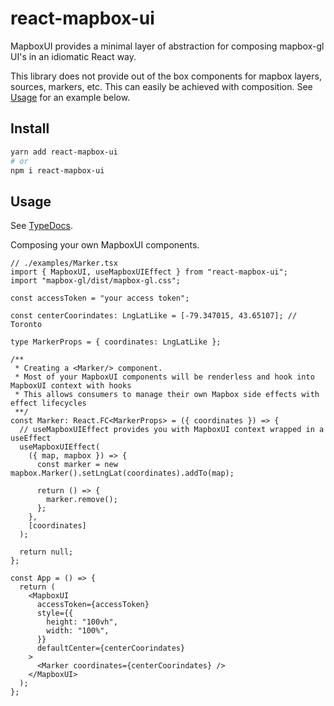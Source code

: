 # react-mapbox-ui

MapboxUI provides a minimal layer of abstraction for composing mapbox-gl UI's in an idiomatic React way.

This library does not provide out of the box components for mapbox layers, sources, markers, etc. This can easily be achieved with composition. See [Usage](#usage) for an example below.

## Install

```sh
yarn add react-mapbox-ui
# or
npm i react-mapbox-ui
```

## Usage

See [TypeDocs](/docs/modules.md).

Composing your own MapboxUI components.

```tsx
// ./examples/Marker.tsx
import { MapboxUI, useMapboxUIEffect } from "react-mapbox-ui";
import "mapbox-gl/dist/mapbox-gl.css";

const accessToken = "your access token";

const centerCoorindates: LngLatLike = [-79.347015, 43.65107]; // Toronto

type MarkerProps = { coordinates: LngLatLike };

/**
 * Creating a <Marker/> component.
 * Most of your MapboxUI components will be renderless and hook into MapboxUI context with hooks
 * This allows consumers to manage their own Mapbox side effects with effect lifecycles
 **/
const Marker: React.FC<MarkerProps> = ({ coordinates }) => {
  // useMapboxUIEffect provides you with MapboxUI context wrapped in a useEffect
  useMapboxUIEffect(
    ({ map, mapbox }) => {
      const marker = new mapbox.Marker().setLngLat(coordinates).addTo(map);

      return () => {
        marker.remove();
      };
    },
    [coordinates]
  );

  return null;
};

const App = () => {
  return (
    <MapboxUI
      accessToken={accessToken}
      style={{
        height: "100vh",
        width: "100%",
      }}
      defaultCenter={centerCoorindates}
    >
      <Marker coordinates={centerCoorindates} />
    </MapboxUI>
  );
};
```
